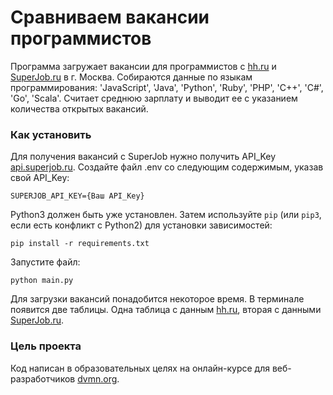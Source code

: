# Сравниваем вакансии программистов

Программа загружает вакансии для программистов с [hh.ru](https://hh.ru/ "hh.ru") и [SuperJob.ru](https://www.superjob.ru/ "superjob.ru") в г. Москва.
Собираются данные по языкам программирования:
'JavaScript',
'Java',
'Python',
'Ruby',
'PHP',
'C++',
'C#',
'Go',
'Scala'.
Считает среднюю зарплату и выводит ее с указанием количества открытых вакансий.

### Как установить

Для получения вакансий с SuperJob нужно получить API_Key [api.superjob.ru](https://api.superjob.ru/ "superjob api").
Создайте файл .env со следующим содержимым, указав свой API_Key:
```
SUPERJOB_API_KEY={Ваш API_Key}
```
Python3 должен быть уже установлен.
Затем используйте `pip` (или `pip3`, если есть конфликт с Python2) для установки зависимостей:
```
pip install -r requirements.txt
```
Запустите файл:
```
python main.py
```
Для загрузки вакансий понадобится некоторое время. В терминале появится две таблицы. Одна таблица с данным [hh.ru](https://hh.ru/ "hh.ru"), вторая с данными [SuperJob.ru](https://www.superjob.ru/ "superjob.ru").

### Цель проекта

Код написан в образовательных целях на онлайн-курсе для веб-разработчиков [dvmn.org](https://dvmn.org/).